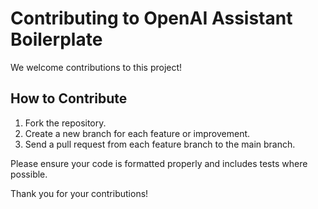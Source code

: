 # Contributing to OpenAI Assistant Boilerplate

We welcome contributions to this project!

## How to Contribute

1. Fork the repository.
2. Create a new branch for each feature or improvement.
3. Send a pull request from each feature branch to the main branch.

Please ensure your code is formatted properly and includes tests where possible.

Thank you for your contributions!
